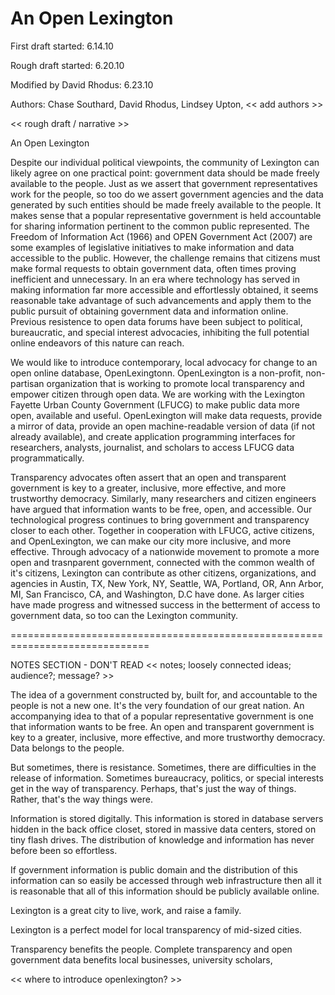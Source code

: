 # An Open Lexington

First draft started: 6.14.10

Rough draft started: 6.20.10

Modified by David Rhodus: 6.23.10

Authors: Chase Southard, David Rhodus, Lindsey Upton, << add authors >>

<< rough draft / narrative >>

An Open Lexington

Despite our individual political viewpoints, the community of Lexington can likely agree on one practical point: government data should be made freely available to the people. Just as we assert that government representatives work for the people, so too do we assert government agencies and the data generated by such entities should be made freely available to the people. It makes sense that a popular representative government is held accountable for sharing information pertinent to the common public represented. The Freedom of Information Act (1966) and OPEN Government Act (2007) are some examples of legislative initiatives to make information and data accessible to the public. However, the challenge remains that citizens must make formal requests to obtain government data, often times proving inefficient and unnecessary. In an era where technology has served in making information far more accessible and effortlessly obtained, it seems reasonable take advantage of such advancements and apply them to the public pursuit of obtaining government data and information online. Previous resistence to open data forums have been subject to political, bureaucratic, and special interest advocacies, inhibiting the full potential online endeavors of this nature can reach.

We would like to introduce contemporary, local advocacy for change to an open online database, OpenLexingtonn. OpenLexington is a non-profit, non-partisan organization that is working to promote local transparency and empower citizen through open data. We are working with the Lexington Fayette Urban County Government (LFUCG) to make public data more open, available and useful. OpenLexington will make data requests, provide a mirror of data, provide an open machine-readable version of data (if not already available), and create application programming interfaces for researchers, analysts, journalist, and scholars to access LFUCG data programmatically. 

Transparency advocates often assert that an open and transparent government is key to a greater, inclusive, more effective, and more trustworthy democracy. Similarly, many researchers and citizen engineers have argued that information wants to be free, open, and accessible. Our technological progress continues to bring government and transparency closer to each other. Together in cooperation with LFUCG, active citizens, and OpenLexington, we can make our city more inclusive, and more effective. Through advocacy of a nationwide movement to promote a more open and trasnparent government, connected with the common wealth of it's citizens, Lexington can contribute as other citizens, organizations, and agencies in Austin, TX, New York, NY, Seattle, WA, Portland, OR, Ann Arbor, MI, San Francisco, CA, and Washington, D.C have done. As larger cities have made progress and witnessed success in the betterment of access to government data, so too can the Lexington community.







==============================================================================


NOTES SECTION - DON'T READ
<< notes; loosely connected ideas; audience?; message? >>

The idea of a government constructed by, built for, and accountable to the people is not a new one. It's the very foundation of our great nation. An accompanying idea to that of a popular representative government is one that information wants to be free. An open and transparent government is key to a greater, inclusive, more effective, and more trustworthy democracy. Data belongs to the people.

But sometimes, there is resistance. Sometimes, there are difficulties in the release of information. Sometimes bureaucracy, politics, or special interests get in the way of transparency. Perhaps, that's just the way of things. Rather, that's the way things were. 

Information is stored digitally. This information is stored in database servers hidden in the back office closet, stored in massive data centers, stored on tiny flash drives. The distribution of knowledge and information has never before been so effortless. 

If government information is public domain and the distribution of this information can so easily be accessed through web infrastructure then all it is reasonable that all of this information should be publicly available online.

Lexington is a great city to live, work, and raise a family. 

Lexington is a perfect model for local transparency of mid-sized cities.

Transparency benefits the people. Complete transparency and open government data benefits local businesses, university scholars, 

<< where to introduce openlexington? >>

